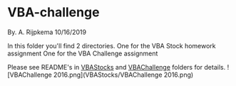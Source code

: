 # VBA-challenge
By. A. Rijpkema 10/16/2019

In this folder you'll find 2 directories.
One for the VBA Stock homework assignment
One for the VBA Challenge assignment

Please see README's in [VBAStocks](VBAStocks/README_AR.md) and [VBAChallenge](VBAChallenge/README_AR.md) folders for details.
![VBAChallenge 2016.png](VBAStocks/VBAChallenge 2016.png)
